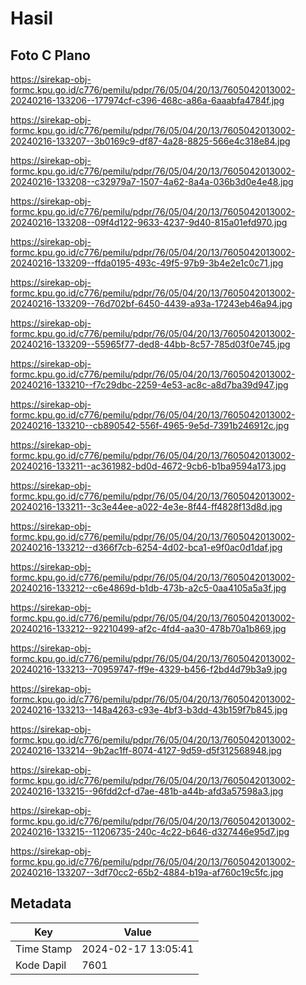 # Hasil

## Foto C Plano

https://sirekap-obj-formc.kpu.go.id/c776/pemilu/pdpr/76/05/04/20/13/7605042013002-20240216-133206--177974cf-c396-468c-a86a-6aaabfa4784f.jpg

https://sirekap-obj-formc.kpu.go.id/c776/pemilu/pdpr/76/05/04/20/13/7605042013002-20240216-133207--3b0169c9-df87-4a28-8825-566e4c318e84.jpg

https://sirekap-obj-formc.kpu.go.id/c776/pemilu/pdpr/76/05/04/20/13/7605042013002-20240216-133208--c32979a7-1507-4a62-8a4a-036b3d0e4e48.jpg

https://sirekap-obj-formc.kpu.go.id/c776/pemilu/pdpr/76/05/04/20/13/7605042013002-20240216-133208--09f4d122-9633-4237-9d40-815a01efd970.jpg

https://sirekap-obj-formc.kpu.go.id/c776/pemilu/pdpr/76/05/04/20/13/7605042013002-20240216-133209--ffda0195-493c-49f5-97b9-3b4e2e1c0c71.jpg

https://sirekap-obj-formc.kpu.go.id/c776/pemilu/pdpr/76/05/04/20/13/7605042013002-20240216-133209--76d702bf-6450-4439-a93a-17243eb46a94.jpg

https://sirekap-obj-formc.kpu.go.id/c776/pemilu/pdpr/76/05/04/20/13/7605042013002-20240216-133209--55965f77-ded8-44bb-8c57-785d03f0e745.jpg

https://sirekap-obj-formc.kpu.go.id/c776/pemilu/pdpr/76/05/04/20/13/7605042013002-20240216-133210--f7c29dbc-2259-4e53-ac8c-a8d7ba39d947.jpg

https://sirekap-obj-formc.kpu.go.id/c776/pemilu/pdpr/76/05/04/20/13/7605042013002-20240216-133210--cb890542-556f-4965-9e5d-7391b246912c.jpg

https://sirekap-obj-formc.kpu.go.id/c776/pemilu/pdpr/76/05/04/20/13/7605042013002-20240216-133211--ac361982-bd0d-4672-9cb6-b1ba9594a173.jpg

https://sirekap-obj-formc.kpu.go.id/c776/pemilu/pdpr/76/05/04/20/13/7605042013002-20240216-133211--3c3e44ee-a022-4e3e-8f44-ff4828f13d8d.jpg

https://sirekap-obj-formc.kpu.go.id/c776/pemilu/pdpr/76/05/04/20/13/7605042013002-20240216-133212--d366f7cb-6254-4d02-bca1-e9f0ac0d1daf.jpg

https://sirekap-obj-formc.kpu.go.id/c776/pemilu/pdpr/76/05/04/20/13/7605042013002-20240216-133212--c6e4869d-b1db-473b-a2c5-0aa4105a5a3f.jpg

https://sirekap-obj-formc.kpu.go.id/c776/pemilu/pdpr/76/05/04/20/13/7605042013002-20240216-133212--92210499-af2c-4fd4-aa30-478b70a1b869.jpg

https://sirekap-obj-formc.kpu.go.id/c776/pemilu/pdpr/76/05/04/20/13/7605042013002-20240216-133213--70959747-ff9e-4329-b456-f2bd4d79b3a9.jpg

https://sirekap-obj-formc.kpu.go.id/c776/pemilu/pdpr/76/05/04/20/13/7605042013002-20240216-133213--148a4263-c93e-4bf3-b3dd-43b159f7b845.jpg

https://sirekap-obj-formc.kpu.go.id/c776/pemilu/pdpr/76/05/04/20/13/7605042013002-20240216-133214--9b2ac1ff-8074-4127-9d59-d5f312568948.jpg

https://sirekap-obj-formc.kpu.go.id/c776/pemilu/pdpr/76/05/04/20/13/7605042013002-20240216-133215--96fdd2cf-d7ae-481b-a44b-afd3a57598a3.jpg

https://sirekap-obj-formc.kpu.go.id/c776/pemilu/pdpr/76/05/04/20/13/7605042013002-20240216-133215--11206735-240c-4c22-b646-d327446e95d7.jpg

https://sirekap-obj-formc.kpu.go.id/c776/pemilu/pdpr/76/05/04/20/13/7605042013002-20240216-133207--3df70cc2-65b2-4884-b19a-af760c19c5fc.jpg


## Metadata

| Key        | Value               |
| ---------- | ------------------- |
| Time Stamp | 2024-02-17 13:05:41 |
| Kode Dapil | 7601                |



